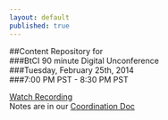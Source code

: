 ```yaml
---
layout: default
published: true
---  
```

##Content Repository for  
###BtCI 90 minute Digital Unconference    
###Tuesday, February 25th, 2014  
###7:00 PM PST - 8:30 PM PST  

[Watch Recording](https://plus.google.com/u/1/events/ciimi6vt3ggc5s04dem2h6f4td4)  
Notes are in our [Coordination Doc](https://docs.google.com/spreadsheet/ccc?key=0Aqe_OvhjNeDPdFhQd0hGU0hEYlZ5V25qVi1rYkhBT3c#gid=0)   
  
